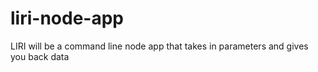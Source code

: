 # liri-node-app
LIRI will be a command line node app that takes in parameters and gives you back data
